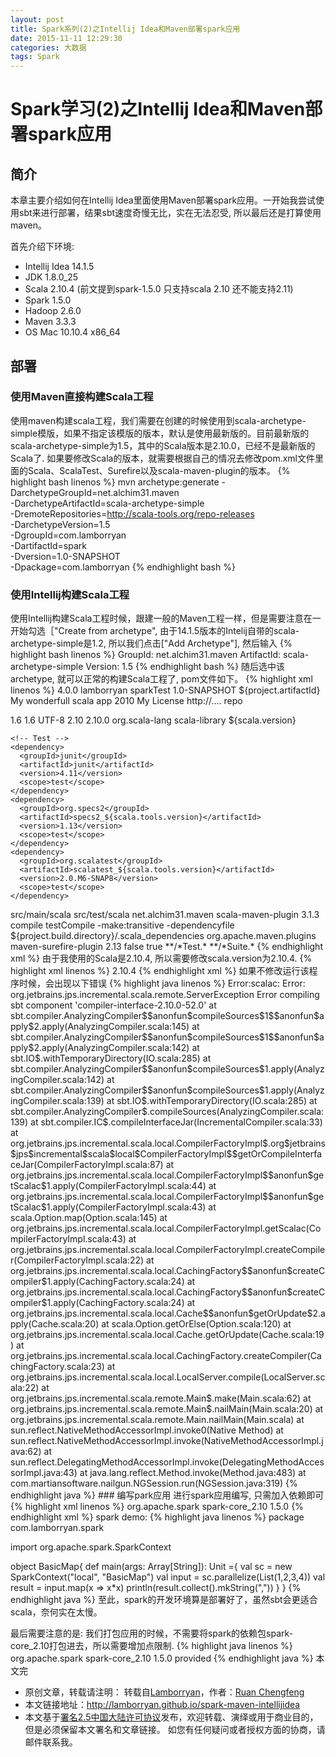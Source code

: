 ```yaml
---
layout: post
title: Spark系列(2)之Intellij Idea和Maven部署spark应用
date: 2015-11-11 12:29:30
categories: 大数据
tags: Spark
---
```

# Spark学习(2)之Intellij Idea和Maven部署spark应用

## 简介

本章主要介绍如何在Intellij Idea里面使用Maven部署spark应用。一开始我尝试使用sbt来进行部署，结果sbt速度奇慢无比，实在无法忍受, 所以最后还是打算使用maven。

首先介绍下环境:

* Intellij Idea 14.1.5
* JDK 1.8.0_25
* Scala 2.10.4 (前文提到spark-1.5.0 只支持scala 2.10 还不能支持2.11)
* Spark 1.5.0
* Hadoop 2.6.0
* Maven 3.3.3
* OS Mac 10.10.4 x86_64

## 部署

### 使用Maven直接构建Scala工程

使用maven构建scala工程，我们需要在创建的时候使用到scala-archetype-simple模版，如果不指定该模版的版本，默认是使用最新版的。目前最新版的scala-archetype-simple为1.5，其中的Scala版本是2.10.0，已经不是最新版的Scala了. 如果要修改Scala的版本，就需要根据自己的情况去修改pom.xml文件里面的Scala、ScalaTest、Surefire以及scala-maven-plugin的版本。
{% highlight bash linenos %}
mvn archetype:generate -DarchetypeGroupId=net.alchim31.maven \
	-DarchetypeArtifactId=scala-archetype-simple \
	-DremoteRepositories=http://scala-tools.org/repo-releases \
	-DarchetypeVersion=1.5 \
	-DgroupId=com.lamborryan \
	-DartifactId=spark \
	-Dversion=1.0-SNAPSHOT \
	-Dpackage=com.lamborryan
{% endhighlight bash %}
### 使用Intellij构建Scala工程

使用Intellij构建Scala工程时候，跟建一般的Maven工程一样，但是需要注意在一开始勾选［"Create from archetype", 由于14.1.5版本的Intelij自带的scala-archetype-simple是1.2, 所以我们点击["Add Archetype"], 然后输入
{% highlight bash linenos %}
GroupId: net.alchim31.maven
ArtifactId: scala-archetype-simple
Version: 1.5
{% endhighlight bash %}
随后选中该archetype, 就可以正常的构建Scala工程了, pom文件如下。
{% highlight xml linenos %}
<project xmlns="http://maven.apache.org/POM/4.0.0" xmlns:xsi="http://www.w3.org/2001/XMLSchema-instance" xsi:schemaLocation="http://maven.apache.org/POM/4.0.0 http://maven.apache.org/maven-v4_0_0.xsd">
  <modelVersion>4.0.0</modelVersion>
  <groupId>lamborryan</groupId>
  <artifactId>sparkTest</artifactId>
  <version>1.0-SNAPSHOT</version>
  <name>${project.artifactId}</name>
  <description>My wonderfull scala app</description>
  <inceptionYear>2010</inceptionYear>
  <licenses>
    <license>
      <name>My License</name>
      <url>http://....</url>
      <distribution>repo</distribution>
    </license>
  </licenses>

  <properties>
    <maven.compiler.source>1.6</maven.compiler.source>
    <maven.compiler.target>1.6</maven.compiler.target>
    <encoding>UTF-8</encoding>
    <scala.tools.version>2.10</scala.tools.version>
    <scala.version>2.10.0</scala.version>
  </properties>

  <dependencies>
    <dependency>
      <groupId>org.scala-lang</groupId>
      <artifactId>scala-library</artifactId>
      <version>${scala.version}</version>
    </dependency>

    <!-- Test -->
    <dependency>
      <groupId>junit</groupId>
      <artifactId>junit</artifactId>
      <version>4.11</version>
      <scope>test</scope>
    </dependency>
    <dependency>
      <groupId>org.specs2</groupId>
      <artifactId>specs2_${scala.tools.version}</artifactId>
      <version>1.13</version>
      <scope>test</scope>
    </dependency>
    <dependency>
      <groupId>org.scalatest</groupId>
      <artifactId>scalatest_${scala.tools.version}</artifactId>
      <version>2.0.M6-SNAP8</version>
      <scope>test</scope>
    </dependency>
  </dependencies>

  <build>
    <sourceDirectory>src/main/scala</sourceDirectory>
    <testSourceDirectory>src/test/scala</testSourceDirectory>
    <plugins>
      <plugin>
        <!-- see http://davidb.github.com/scala-maven-plugin -->
        <groupId>net.alchim31.maven</groupId>
        <artifactId>scala-maven-plugin</artifactId>
        <version>3.1.3</version>
        <executions>
          <execution>
            <goals>
              <goal>compile</goal>
              <goal>testCompile</goal>
            </goals>
            <configuration>
              <args>
                <arg>-make:transitive</arg>
                <arg>-dependencyfile</arg>
                <arg>${project.build.directory}/.scala_dependencies</arg>
              </args>
            </configuration>
          </execution>
        </executions>
      </plugin>
      <plugin>
        <groupId>org.apache.maven.plugins</groupId>
        <artifactId>maven-surefire-plugin</artifactId>
        <version>2.13</version>
        <configuration>
          <useFile>false</useFile>
          <disableXmlReport>true</disableXmlReport>
          <!-- If you have classpath issue like NoDefClassError,... -->
          <!-- useManifestOnlyJar>false</useManifestOnlyJar -->
          <includes>
            <include>**/*Test.*</include>
            <include>**/*Suite.*</include>
          </includes>
        </configuration>
      </plugin>
    </plugins>
  </build>
</project>
{% endhighlight xml %}
由于我使用的Scala是2.10.4, 所以需要修改scala.version为2.10.4.
{% highlight xml linenos %}
<scala.version>2.10.4</scala.version>
{% endhighlight xml %}
如果不修改运行该程序时候，会出现以下错误
{% highlight java linenos %}
Error:scalac: Error: org.jetbrains.jps.incremental.scala.remote.ServerException
Error compiling sbt component 'compiler-interface-2.10.0-52.0'
	at sbt.compiler.AnalyzingCompiler$$anonfun$compileSources$1$$anonfun$apply$2.apply(AnalyzingCompiler.scala:145)
	at sbt.compiler.AnalyzingCompiler$$anonfun$compileSources$1$$anonfun$apply$2.apply(AnalyzingCompiler.scala:142)
	at sbt.IO$.withTemporaryDirectory(IO.scala:285)
	at sbt.compiler.AnalyzingCompiler$$anonfun$compileSources$1.apply(AnalyzingCompiler.scala:142)
	at sbt.compiler.AnalyzingCompiler$$anonfun$compileSources$1.apply(AnalyzingCompiler.scala:139)
	at sbt.IO$.withTemporaryDirectory(IO.scala:285)
	at sbt.compiler.AnalyzingCompiler$.compileSources(AnalyzingCompiler.scala:139)
	at sbt.compiler.IC$.compileInterfaceJar(IncrementalCompiler.scala:33)
	at org.jetbrains.jps.incremental.scala.local.CompilerFactoryImpl$.org$jetbrains$jps$incremental$scala$local$CompilerFactoryImpl$$getOrCompileInterfaceJar(CompilerFactoryImpl.scala:87)
	at org.jetbrains.jps.incremental.scala.local.CompilerFactoryImpl$$anonfun$getScalac$1.apply(CompilerFactoryImpl.scala:44)
	at org.jetbrains.jps.incremental.scala.local.CompilerFactoryImpl$$anonfun$getScalac$1.apply(CompilerFactoryImpl.scala:43)
	at scala.Option.map(Option.scala:145)
	at org.jetbrains.jps.incremental.scala.local.CompilerFactoryImpl.getScalac(CompilerFactoryImpl.scala:43)
	at org.jetbrains.jps.incremental.scala.local.CompilerFactoryImpl.createCompiler(CompilerFactoryImpl.scala:22)
	at org.jetbrains.jps.incremental.scala.local.CachingFactory$$anonfun$createCompiler$1.apply(CachingFactory.scala:24)
	at org.jetbrains.jps.incremental.scala.local.CachingFactory$$anonfun$createCompiler$1.apply(CachingFactory.scala:24)
	at org.jetbrains.jps.incremental.scala.local.Cache$$anonfun$getOrUpdate$2.apply(Cache.scala:20)
	at scala.Option.getOrElse(Option.scala:120)
	at org.jetbrains.jps.incremental.scala.local.Cache.getOrUpdate(Cache.scala:19)
	at org.jetbrains.jps.incremental.scala.local.CachingFactory.createCompiler(CachingFactory.scala:23)
	at org.jetbrains.jps.incremental.scala.local.LocalServer.compile(LocalServer.scala:22)
	at org.jetbrains.jps.incremental.scala.remote.Main$.make(Main.scala:62)
	at org.jetbrains.jps.incremental.scala.remote.Main$.nailMain(Main.scala:20)
	at org.jetbrains.jps.incremental.scala.remote.Main.nailMain(Main.scala)
	at sun.reflect.NativeMethodAccessorImpl.invoke0(Native Method)
	at sun.reflect.NativeMethodAccessorImpl.invoke(NativeMethodAccessorImpl.java:62)
	at sun.reflect.DelegatingMethodAccessorImpl.invoke(DelegatingMethodAccessorImpl.java:43)
	at java.lang.reflect.Method.invoke(Method.java:483)
	at com.martiansoftware.nailgun.NGSession.run(NGSession.java:319)
{% endhighlight java %}
### 编写park应用
进行spark应用编写, 只需加入依赖即可
{% highlight xml linenos %}
<dependency>
  <groupId>org.apache.spark</groupId>
  <artifactId>spark-core_2.10</artifactId>
  <version>1.5.0</version>
</dependency>
{% endhighlight xml %}
spark demo:
{% highlight java linenos %}
package com.lamborryan.spark

import org.apache.spark.SparkContext

object BasicMap{
    def main(args: Array[String]): Unit ={
        val sc = new SparkContext("local", "BasicMap")
        val input = sc.parallelize(List(1,2,3,4))
        val result = input.map(x => x*x)
        println(result.collect().mkString(","))
    }
}
{% endhighlight java %}
至此，spark的开发环境算是部署好了，虽然sbt会更适合scala，奈何实在太慢。

最后需要注意的是:
我们打包应用的时候，不需要将spark的依赖包spark-core_2.10打包进去，所以需要增加点限制.
{% highlight java linenos %}
<dependency>
  <groupId>org.apache.spark</groupId>
  <artifactId>spark-core_2.10</artifactId>
  <version>1.5.0</version>
  <scope>provided</scope>
</dependency>
{% endhighlight java %}
本文完


* 原创文章，转载请注明： 转载自[Lamborryan](<http://lamborryan.github.io>)，作者：[Ruan Chengfeng](<http://lamborryan.github.io/about/>)
* 本文链接地址：http://lamborryan.github.io/spark-maven-intellijidea
* 本文基于[署名2.5中国大陆许可协议](<http://creativecommons.org/licenses/by/2.5/cn/>)发布，欢迎转载、演绎或用于商业目的，但是必须保留本文署名和文章链接。 如您有任何疑问或者授权方面的协商，请邮件联系我。
